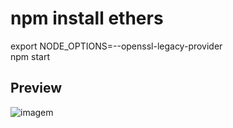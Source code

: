 # npm install ethers  
export NODE_OPTIONS=--openssl-legacy-provider  
npm start   
## Preview
![imagem](https://user-images.githubusercontent.com/15989933/152071107-56fc3d22-80bb-4652-957c-eec5a79bee7d.png)
